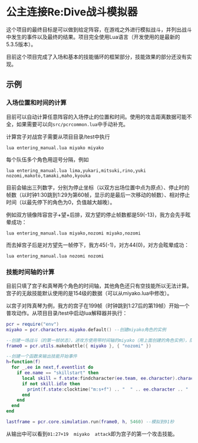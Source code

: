 # 公主连接Re:Dive战斗模拟器

这个项目的最终目标是可以做到给定阵容，在游戏之外进行模拟战斗，并列出战斗中发生的事件以及最终的结果。项目完全使用Lua语言（开发使用的是最新的5.3.5版本）。

目前这个项目完成了入场和基本的技能循环的框架部分，技能效果的部分还没有实现。

## 示例

### 入场位置和时间的计算
目前可以自动计算任意阵容的入场停止的位置和时间。使用的攻击距离数据可能不全，如果需要可以向```src/pcrcommon.lua```中手动补充。

计算宫子对战宫子需要从项目目录/test中执行
```
lua entering_manual.lua miyako miyako
```
每个队伍多个角色用逗号分隔，例如
```
lua entering_manual.lua lima,yukari,mitsuki,rino,yuki nozomi,makoto,tamaki,maho,kyouka
```
目前会输出三列数字，分别为停止坐标（以双方出场位置中点为原点）、停止时的帧数（以时钟1:30跳到1:29为第60帧，显示的是最后一次移动的帧数）、相对停止时间（以最先停下的角色为0，负值越大越晚）。

例如双方镜像阵容宫子+望+后排，双方望的停止帧数都是59(-13)，我方会先手眩晕成功：
```
lua entering_manual.lua miyako,nozomi miyako,nozomi
```
而去掉宫子后是对方望先一帧停下，我方45(-1)，对方44(0)，对方会眩晕成功：
```
lua entering_manual.lua nozomi nozomi
```

### 技能时间轴的计算
目前只填了宫子和真琴两个角色的时间轴，其他角色还只有空技能所以无法计算。宫子的无敌技能默认使用的是154级的数据（可以从miyako.lua中修改）。

以宫子对阵真琴为例，我方的宫子在199帧（时钟跳到1:27后的第19帧）开始一个普攻动作。从项目目录/test中启动lua解释器并执行：
```lua
pcr = require("env")
miyako = pcr.characters.miyako.default() --创建miyako角色的实例

--创建一场战斗（的第一帧状态），进攻方使用带时间轴的miyako（用上面创建的角色实例），防守方使用无时间轴的nozomi（用字符串指定）
frame0 = pcr.utils.makebattle({ miyako }, { "nozomi" }) 

--创建一个函数来输出技能开始事件
h=function(f)
  for _,ee in next,f.eventlist do
    if ee.name == "skillstart" then
      local skill = f.state:findcharacter(ee.team, ee.character).character.skills[ee.skillid]
      if not skill.idle then
        print(f.state:clocktime("m:s+f") .. "  " .. ee.character .. "  " .. skill.name)
      end
    end
  end
end

lastframe = pcr.core.simulation.run(frame0, h, 5460) --模拟到91秒
```
从输出中可以看到```01:27+19  miyako  attack```即为宫子的第一个攻击技能。

